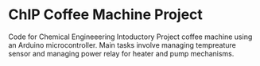 # ChIP Coffee Machine Project 

Code for Chemical Engineeering Intoductory Project coffee machine using an Arduino microcontroller. Main tasks involve managing tempreature sensor and managing power relay for heater and pump mechanisms. 